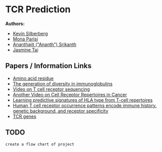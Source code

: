 # TCR Prediction

**Authors:**

* [Kevin Silberberg](https://github.com/KevySilb)
* [Mona Parisi](https://github.com/mparisi2)
* [Ananthajit ("Ananth") Srikanth](https://github.com/Ant-28)
* [Jasmine Tai](https://github.com/jasminetai)

## Papers / Information Links
* [Amino acid residue](https://www.sciencedirect.com/topics/chemistry/amino-acid-residue)
* [The generation of diversity in immunoglobulins](https://www.ncbi.nlm.nih.gov/books/NBK27140/)
* [Video on T cell receptor sequencing](https://www.youtube.com/watch?v=oLF-XVHyrXg)
* [Another Video on Cell Receptor Repertoires in Cancer](https://www.youtube.com/watch?v=wUGtYEVtFwY)
* [Learning predictive signatures of HLA type from T-cell repertoires](https://www.biorxiv.org/content/10.1101/2024.01.25.577228v1.full.pdf)
* [Human T cell receptor occurrence patterns encode immune history, genetic background, and receptor specificity](https://elifesciences.org/articles/38358)
* [TCR genes](https://drive.google.com/file/d/1ItnKOvaus7vaiquQ62L0s1k69mNqhXSb/view)

## TODO
	create a flow chart of project 
